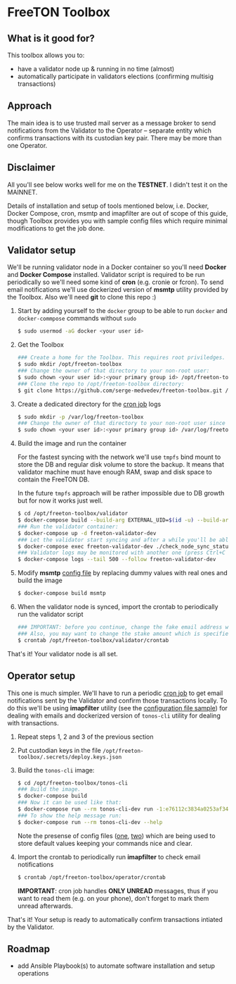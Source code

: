 # FreeTON Toolbox

## What is it good for?

This toolbox allows you to:
- have a validator node up & running in no time (almost)
- automatically participate in validators elections (confirming multisig transactions)

## Approach
The main idea is to use trusted mail server as a message broker to send notifications from the Validator to the Operator &ndash; separate entity which confirms transactions with its custodian key pair. There may be more than one Operator.

## Disclaimer
All you'll see below works well for me on the __TESTNET__. I didn't test it on the MAINNET.

Details of installation and setup of tools mentioned below, i.e. Docker, Docker Compose, cron, msmtp and imapfilter are out of scope of this guide, though Toolbox provides you with sample config files which require minimal modifications to get the job done.

## Validator setup
We'll be running validator node in a Docker container so you'll need __Docker__ and __Docker Compose__ installed.
Validator script is required to be run periodically so we'll need some kind of __cron__ (e.g. cronie or fcron).
To send email notifications we'll use dockerized version of __msmtp__ utility provided by the Toolbox.
Also we'll need __git__ to clone this repo :)

1. Start by adding yourself to the `docker` group to be able to run `docker` and `docker-commpose` commands without `sudo`
    ```bash
    $ sudo usermod -aG docker <your user id>
    ```

2. Get the Toolbox
    ```bash
    ### Create a home for the Toolbox. This requires root priviledges.
    $ sudo mkdir /opt/freeton-toolbox
    ### Change the owner of that directory to your non-root user:
    $ sudo chown <your user id>:<your primary group id> /opt/freeton-toolbox
    ### Clone the repo to /opt/freeton-toolbox directory:
    $ git clone https://github.com/serge-medvedev/freeton-toolbox.git /opt/freeton-toolbox
    ```

3. Create a dedicated directory for the [cron job](validator/crontab) logs
    ```bash
    $ sudo mkdir -p /var/log/freeton-toolbox
    ### Change the owner of that directory to your non-root user since the cron job will run without root priviledges:
    $ sudo chown <your user id>:<your primary group id> /var/log/freeton-toolbox
    ```

4. Build the image and run the container

    For the fastest syncing with the network we'll use `tmpfs` bind mount to store the DB and regular disk volume to store the backup. It means that validator machine must have enough RAM, swap and disk space to contain the FreeTON DB.
    
    In the future `tmpfs` approach will be rather impossible due to DB growth but for now it works just well.

    ```bash
    $ cd /opt/freeton-toolbox/validator
    $ docker-compose build --build-arg EXTERNAL_UID=$(id -u) --build-arg EXTERNAL_GID=$(id -g) freeton-validator-dev
    ### Run the validator container:
    $ docker-compose up -d freeton-validator-dev
    ### Let the validator start syncing and after a while you'll be able to see its status by doing this:
    $ docker-compose exec freeton-validator-dev ./check_node_sync_status.sh
    ### Validator logs may be monitored with another one (press Ctrl+C to exit):
    $ docker-compose logs --tail 500 --follow freeton-validator-dev
    ```

5. Modify __msmtp__ [config file](validator/msmtp/msmtprc) by replacing dummy values with real ones and build the image
    ```bash
    $ docker-compose build msmtp
    ```

6. When the validator node is synced, import the crontab to periodically run the validator script
    ```bash
    ### IMPORTANT: before you continue, change the fake email address with a valid recipient's one in the crontab file!
    ### Also, you may want to change the stake amount which is specified there, too.
    $ crontab /opt/freeton-toolbox/validator/crontab
    ```

That's it! Your validator node is all set.

## Operator setup

This one is much simpler. We'll have to run a periodic [cron job](operator/crontab) to get email notifications sent by the Validator and confirm those transactions locally. To do this we'll be using __imapfilter__ utility (see the [configuration file sample](operator/imapfilter/config.lua)) for dealing with emails and dockerized version of `tonos-cli` utility for dealing with transactions.

1. Repeat steps 1, 2 and 3 of the previous section

2. Put custodian keys in the file `/opt/freeton-toolbox/.secrets/deploy.keys.json`

3. Build the `tonos-cli` image:
    ```bash
    $ cd /opt/freeton-toolbox/tonos-cli
    ### Build the image.
    $ docker-compose build
    ### Now it can be used like that:
    $ docker-compose run --rm tonos-cli-dev run -1:e76112c3834a0253af3443296349f90c7a5439c08f9675f442d50df37a03fc5c getCustodians '{}'
    ### To show the help message run:
    $ docker-compose run --rm tonos-cli-dev --help
    ```

    Note the presense of config files ([one](tonos-cli/tonlabs-cli.conf-dev.json), [two](tonos-cli/tonlabs-cli.conf.json)) which are being used to store default values keeping your commands nice and clear.

4. Import the crontab to periodically run __imapfilter__ to check email notifications
    ```bash
    $ crontab /opt/freeton-toolbox/operator/crontab
    ```

    __IMPORTANT__: cron job handles __ONLY UNREAD__ messages, thus if you want to read them (e.g. on your phone), don't forget to mark them unread afterwards.

That's it! Your setup is ready to automatically confirm transactions intiated by the Validator.

## Roadmap
- add Ansible Playbook(s) to automate software installation and setup operations

